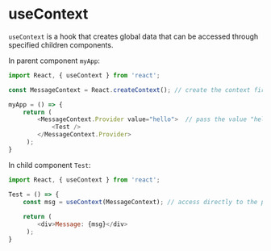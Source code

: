 # useContext

```useContext``` is a hook that creates global data that can be accessed through specified children 
components. 

In parent component ```myApp```: 
```javascript
import React, { useContext } from 'react';

const MessageContext = React.createContext(); // create the context first

myApp = () => {
    return (
        <MessageContext.Provider value="hello">  // pass the value "hello" to the specified children <Test />
            <Test />
        </MessageContext.Provider>
     );
}
```

In child component ```Test```:
```javascript
import React, { useContext } from 'react';

Test = () => {
    const msg = useContext(MessageContext); // access directly to the passing value "hello" from the parent component
    
    return (
        <div>Message: {msg}</div>
     );
}
```
